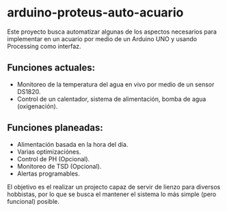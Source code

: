 # arduino-proteus-auto-acuario
Este proyecto busca automatizar algunas de los aspectos necesarios para implementar en un acuario por medio de un Arduino UNO y usando Processing como interfaz. 

<h2>Funciones actuales: </h2>

<ul>
  <li>Monitoreo de la temperatura del agua en vivo por medio de un sensor DS1820.</li>
<li>Control de un calentador, sistema de alimentación, bomba de agua (oxigenación). </li>
</ul>
  
<h2>Funciones planeadas: </h2>

<ul>
<li>Alimentación basada en la hora del día.</li>
<li>Varias optimizaciónes.</li>
<li>Control de PH (Opcional).</li>
<li>Monitoreo de TSD (Opcional). </li>
<li>Alertas programables. </li>
  </ul>

El objetivo es el realizar un projecto capaz de servir de lienzo para diversos hobbistas, por lo que se busca el mantener el sistema lo más simple (pero funcional) posible. 
